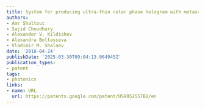 ```yaml
---
title: System for producing ultra-thin color phase hologram with metasurfaces
authors:
- Amr Shaltout
- Sajid Choudhury
- Alexander V. Kildishev
- Alexandra Boltasseva
- Vladimir M. Shalaev
date: '2018-04-24'
publishDate: '2025-03-30T09:04:13.064945Z'
publication_types:
- patent
tags:
- photonics
links:
- name: URL
  url: https://patents.google.com/patent/US9952557B2/en
---
```

